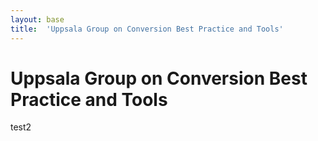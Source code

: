```yaml
---
layout: base
title:  'Uppsala Group on Conversion Best Practice and Tools'
---
```


# Uppsala Group on Conversion Best Practice and Tools


test2
